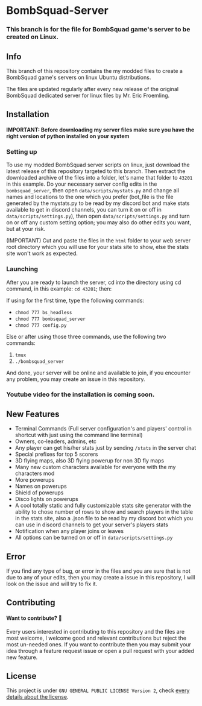 # BombSquad-Server
### This branch is for the file for BombSquad game's server to be created on Linux.

## Info
This branch of this repository contains the my modded files to create a BombSquad game's servers on linux Ubuntu distributions.

The files are updated regularly after every new release of the original BombSquad dedicated server for linux files by Mr. Eric Froemling.

## Installation
#### IMPORTANT: Before downloading my server files make sure you have the right version of python installed on your system
### Setting up
To use my modded BombSquad server scripts on linux, just download the latest release of this repository targeted to this branch.
Then extract the downloaded archive of the files into a folder, let's name that folder to `43201` in this example.
Do your necessary server config edits in the `bombsquad_server`, then open `data/scripts/mystats.py` and change all names and locations to the one which you prefer (bot_file is the file generated by the mystats.py to be read by my discord bot and make stats available to get in discord channels, you can turn it on or off in `data/scripts/settings.py`), then open `data/scripts/settings.py` and turn on or off any custom setting option; you may also do other edits you want, but at your risk.

(IMPORTANT) Cut and paste the files in the `html` folder to your web server root directory which you will use for your stats site to show, else the stats site won't work as expected.

### Launching
After you are ready to launch the server, cd into the directory using cd command, in this example: `cd 43201`; then:

If using for the first time, type the following commands:
- `chmod 777 bs_headless`
- `chmod 777 bombsquad_server`
- `chmod 777 config.py`

Else or after using those three commands, use the following two commands:
  1) `tmux`
  2) `./bombsquad_server`

And done, your server will be online and available to join, if you encounter any problem, you may create an issue in this repository.

### Youtube video for the installation is coming soon.

## New Features
- Terminal Commands (Full server configuration's and players' control in shortcut with just using the command line terminal)
- Owners, co-leaders, admins, etc
- Any player can get his/her stats just by sending `/stats` in the server chat
- Special prefixes for top 5 scorers
- 3D flying maps, also 3D flying powerup for non 3D fly maps
- Many new custom characters available for everyone with the my characters mod
- More powerups
- Names on powerups
- Shield of powerups
- Disco lights on powerups
- A cool totally static and fully customizable stats site generator with the ability to chose number of rows to show and search players in the table in the stats site, also a .json file to be read by my discord bot which you can use in discord channels to get your server's players stats
- Notification when any player joins or leaves
- All options can be turned on or off in `data/scripts/settings.py`

## Error
If you find any type of bug, or error in the files and you are sure that is not due to any of your edits, then you may create a issue in this repository, I will look on the issue and will try to fix it.

## Contributing
#### Want to contribute? :tada:
Every users interested in contributing to this repository and the files are most welcome, I welcome good and relevant contributions but reject the most un-needed ones. If you want to contribute then you may submit your idea through a feature request issue or open a pull request with your added new feature.

## License
This project is under `GNU GENERAL PUBLIC LICENSE Version 2`, check [every details about the license]( https://github.com/I-Am-The-Great/BombSquad-Server/blob/master/LICENSE).
